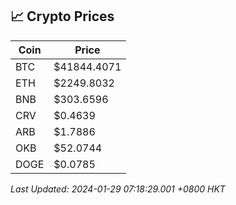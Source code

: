 ## 📈 Crypto Prices

| Coin | Price |
| ---- | ----- |
| BTC | $41844.4071 |
| ETH | $2249.8032 |
| BNB | $303.6596 |
| CRV | $0.4639 |
| ARB | $1.7886 |
| OKB | $52.0744 |
| DOGE | $0.0785 |

_Last Updated: 2024-01-29 07:18:29.001 +0800 HKT_